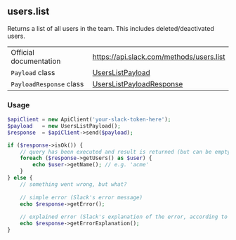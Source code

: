 ## users.list

Returns a list of all users in the team. This includes deleted/deactivated users.

| | |
|-------------------------|-------------------------------------------------------------------------------------------------------------------------------------------|
| Official documentation  | https://api.slack.com/methods/users.list                                                                                                  |
| `Payload` class         | [UsersListPayload](https://github.com/displayce/slack/blob/master/src/CL/Slack/Payload/UsersListPayload.php)                             |
| `PayloadResponse` class | [UsersListPayloadResponse](https://github.com/displayce/slack/blob/master/src/CL/Slack/Payload/UsersListPayloadResponse.php)             |


### Usage

```php
$apiClient = new ApiClient('your-slack-token-here');
$payload   = new UsersListPayload();
$response  = $apiClient->send($payload);

if ($response->isOk()) {
    // query has been executed and result is returned (but can be empty)
    foreach ($response->getUsers() as $user) {
        echo $user->getName(); // e.g. 'acme'
    }
} else {
    // something went wrong, but what?
    
    // simple error (Slack's error message)
    echo $response->getError();
    
    // explained error (Slack's explanation of the error, according to the documentation)
    echo $response->getErrorExplanation();
}
```
